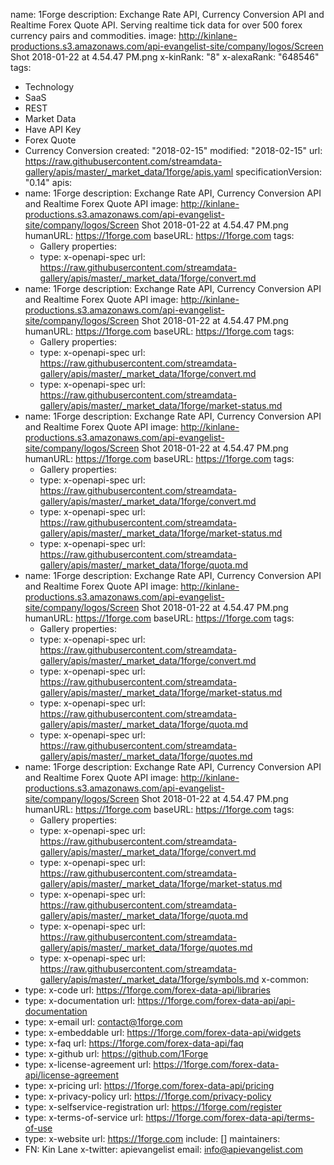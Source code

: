 name: 1Forge
description: Exchange Rate API, Currency Conversion API and Realtime Forex Quote API.
  Serving realtime tick data for over 500 forex currency pairs and commodities.
image: http://kinlane-productions.s3.amazonaws.com/api-evangelist-site/company/logos/Screen
  Shot 2018-01-22 at 4.54.47 PM.png
x-kinRank: "8"
x-alexaRank: "648546"
tags:
- Technology
- SaaS
- REST
- Market Data
- Have API Key
- Forex Quote
- Currency Conversion
created: "2018-02-15"
modified: "2018-02-15"
url: https://raw.githubusercontent.com/streamdata-gallery/apis/master/_market_data/1forge/apis.yaml
specificationVersion: "0.14"
apis:
- name: 1Forge
  description: Exchange Rate API, Currency Conversion API and Realtime Forex Quote
    API
  image: http://kinlane-productions.s3.amazonaws.com/api-evangelist-site/company/logos/Screen
    Shot 2018-01-22 at 4.54.47 PM.png
  humanURL: https://1forge.com
  baseURL: https://1forge.com
  tags:
  - Gallery
  properties:
  - type: x-openapi-spec
    url: https://raw.githubusercontent.com/streamdata-gallery/apis/master/_market_data/1forge/convert.md
- name: 1Forge
  description: Exchange Rate API, Currency Conversion API and Realtime Forex Quote
    API
  image: http://kinlane-productions.s3.amazonaws.com/api-evangelist-site/company/logos/Screen
    Shot 2018-01-22 at 4.54.47 PM.png
  humanURL: https://1forge.com
  baseURL: https://1forge.com
  tags:
  - Gallery
  properties:
  - type: x-openapi-spec
    url: https://raw.githubusercontent.com/streamdata-gallery/apis/master/_market_data/1forge/convert.md
  - type: x-openapi-spec
    url: https://raw.githubusercontent.com/streamdata-gallery/apis/master/_market_data/1forge/market-status.md
- name: 1Forge
  description: Exchange Rate API, Currency Conversion API and Realtime Forex Quote
    API
  image: http://kinlane-productions.s3.amazonaws.com/api-evangelist-site/company/logos/Screen
    Shot 2018-01-22 at 4.54.47 PM.png
  humanURL: https://1forge.com
  baseURL: https://1forge.com
  tags:
  - Gallery
  properties:
  - type: x-openapi-spec
    url: https://raw.githubusercontent.com/streamdata-gallery/apis/master/_market_data/1forge/convert.md
  - type: x-openapi-spec
    url: https://raw.githubusercontent.com/streamdata-gallery/apis/master/_market_data/1forge/market-status.md
  - type: x-openapi-spec
    url: https://raw.githubusercontent.com/streamdata-gallery/apis/master/_market_data/1forge/quota.md
- name: 1Forge
  description: Exchange Rate API, Currency Conversion API and Realtime Forex Quote
    API
  image: http://kinlane-productions.s3.amazonaws.com/api-evangelist-site/company/logos/Screen
    Shot 2018-01-22 at 4.54.47 PM.png
  humanURL: https://1forge.com
  baseURL: https://1forge.com
  tags:
  - Gallery
  properties:
  - type: x-openapi-spec
    url: https://raw.githubusercontent.com/streamdata-gallery/apis/master/_market_data/1forge/convert.md
  - type: x-openapi-spec
    url: https://raw.githubusercontent.com/streamdata-gallery/apis/master/_market_data/1forge/market-status.md
  - type: x-openapi-spec
    url: https://raw.githubusercontent.com/streamdata-gallery/apis/master/_market_data/1forge/quota.md
  - type: x-openapi-spec
    url: https://raw.githubusercontent.com/streamdata-gallery/apis/master/_market_data/1forge/quotes.md
- name: 1Forge
  description: Exchange Rate API, Currency Conversion API and Realtime Forex Quote
    API
  image: http://kinlane-productions.s3.amazonaws.com/api-evangelist-site/company/logos/Screen
    Shot 2018-01-22 at 4.54.47 PM.png
  humanURL: https://1forge.com
  baseURL: https://1forge.com
  tags:
  - Gallery
  properties:
  - type: x-openapi-spec
    url: https://raw.githubusercontent.com/streamdata-gallery/apis/master/_market_data/1forge/convert.md
  - type: x-openapi-spec
    url: https://raw.githubusercontent.com/streamdata-gallery/apis/master/_market_data/1forge/market-status.md
  - type: x-openapi-spec
    url: https://raw.githubusercontent.com/streamdata-gallery/apis/master/_market_data/1forge/quota.md
  - type: x-openapi-spec
    url: https://raw.githubusercontent.com/streamdata-gallery/apis/master/_market_data/1forge/quotes.md
  - type: x-openapi-spec
    url: https://raw.githubusercontent.com/streamdata-gallery/apis/master/_market_data/1forge/symbols.md
x-common:
- type: x-code
  url: https://1forge.com/forex-data-api/libraries
- type: x-documentation
  url: https://1forge.com/forex-data-api/api-documentation
- type: x-email
  url: contact@1forge.com
- type: x-embeddable
  url: https://1forge.com/forex-data-api/widgets
- type: x-faq
  url: https://1forge.com/forex-data-api/faq
- type: x-github
  url: https://github.com/1Forge
- type: x-license-agreement
  url: https://1forge.com/forex-data-api/license-agreement
- type: x-pricing
  url: https://1forge.com/forex-data-api/pricing
- type: x-privacy-policy
  url: https://1forge.com/privacy-policy
- type: x-selfservice-registration
  url: https://1forge.com/register
- type: x-terms-of-service
  url: https://1forge.com/forex-data-api/terms-of-use
- type: x-website
  url: https://1forge.com
include: []
maintainers:
- FN: Kin Lane
  x-twitter: apievangelist
  email: info@apievangelist.com